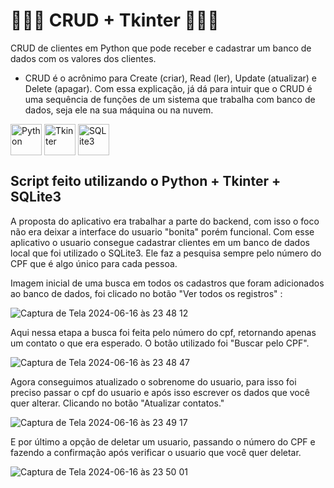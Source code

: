 
# 🏦🎲💾 CRUD + Tkinter 🏦🎲💾

CRUD de clientes em Python que pode receber e cadastrar um banco de dados com os valores dos clientes.

* CRUD é o acrônimo para Create (criar), Read (ler), Update (atualizar) e Delete (apagar). Com essa explicação, já dá para intuir que o CRUD é uma sequência de funções de um sistema que trabalha com banco de dados, seja ele na sua máquina ou na nuvem.

<div style="display:inline_block" >
  
 <img align="center" alt="Python" src="https://cdn.picpng.com/logo/language-logo-python-44976.png" style="height:50px; width:auto" target="_blank">
 <img align="center" alt="Tkinter" src="https://fiverr-res.cloudinary.com/images/t_thumbnail3_3,q_auto,f_auto/gigs/330582152/original/41eeae0e0f4eedf2ada4a1519c8a0a89469485e0/do-python-tkinter-gui.png" style="height:50px; width:auto" target="_blank">
<img align="center" alt="SQLite3" src="https://static-00.iconduck.com/assets.00/sqlite-icon-512x227-lvdqy74k.png" style="height:50px; width:auto" target="_blank">


## Script feito utilizando o Python + Tkinter + SQLite3

A proposta do aplicativo era trabalhar a parte do backend, com isso o foco não era deixar a interface do usuario "bonita" porém funcional.
Com esse aplicativo o usuario consegue cadastrar clientes em um banco de dados local que foi utilizado o SQLite3. Ele faz a pesquisa sempre pelo número do CPF que é algo único para cada pessoa. 

Imagem inicial de uma busca em todos os cadastros que foram adicionados ao banco de dados, foi clicado no botão "Ver todos os registros" :

![Captura de Tela 2024-06-16 às 23 48 12](https://github.com/caioassis-dev/books_data_analysis_with_pandas/assets/61170444/86c670b1-51e3-47b8-afbf-c1528f97012a)

Aqui nessa etapa a busca foi feita pelo número do cpf, retornando apenas um contato o que era esperado. O botão utilizado foi "Buscar pelo CPF".

![Captura de Tela 2024-06-16 às 23 48 47](https://github.com/caioassis-dev/books_data_analysis_with_pandas/assets/61170444/d6f86420-71ea-48c2-9db2-5af1104fc7f0)

Agora conseguimos atualizado o sobrenome do usuario, para isso foi preciso passar o cpf do usuario e após isso escrever os dados que você quer alterar. Clicando no botão "Atualizar contatos."

![Captura de Tela 2024-06-16 às 23 49 17](https://github.com/caioassis-dev/books_data_analysis_with_pandas/assets/61170444/182f1628-90fb-491b-b239-936d01643089)

E por último a opção de deletar um usuario, passando o número do CPF e fazendo a confirmação após verificar o usuario que você quer deletar.

![Captura de Tela 2024-06-16 às 23 50 01](https://github.com/caioassis-dev/books_data_analysis_with_pandas/assets/61170444/a85da049-6a98-443b-bdf9-097b79789699)









